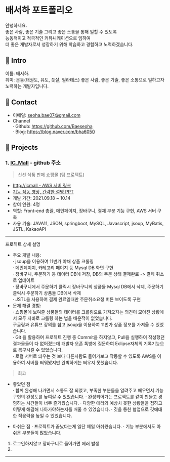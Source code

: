 # 배서하 포트폴리오
안녕하세요.<br>
좋은 사람, 좋은 기술 그리고 좋은 소통을 통해 일할 수 있도록 <br>
능동적이고 적극적인 커뮤니케이션으로 임하여 <br>
더 좋은 개발자로서 성장하기 위해 학습하고 경험하고 노력하겠습니다.<br>

## 📌 Intro
이름: 배서하. <br>
취미: 운동(태권도, 유도, 풋살, 필라테스)
좋은 사람, 좋은 기술, 좋은 소통으로 일하고자 노력하는 개발자입니다.

## 📌 Contact
* 이메일: seoha.bae07@gmail.com
* Channel<br>
· Github: https://github.com/Baeseoha <br>
· Blog: https://blog.naver.com/bha6050

## 📌 Projects
### 1. [IC_Mall](https://github.com/RowenKim/ICTeam.git) - github 주소
> 신선 식품 판매 쇼핑몰 (팀 프로젝트)
* [http://icmall - AWS 서버 링크](http://15.164.244.62:8080/icmall/all/vegetable)
* [기능 작동 영상, 간략한 설명 PPT](https://docs.google.com/presentation/d/1J9ulvn62EGtyRAE-XLZkV6Y2RU2fnBg8aDb-4TOJSLs/edit?usp=sharing)
* 개발 기간: 2021.09.18 ~ 10.14
* 참여 인원: 4명
* 역할: Front-end 총괄, 메인페이지, 장바구니, 결제 부분 기능 구현, AWS 서버 구축
* 사용 기술: JAVA11, JSON, springboot, MySQL, Javascript,  jsoup, MyBatis, JSTL, KakaoAPI
---
프로젝트 상세 설명<br>
* 주요 개발 내용: <br>
· jsoup을 이용하여 11번가 야채 상품 크롤링 <br>
· 메인페이지, 카테고리 페이지 등 Mysql DB 화면 구현<br>
· 장바구니, 주문하기 등 데이터 DB에 저장, DB의 주문 상태 결제완료 -> 결제 취소로 업데이트<br>
· 장바구니에서 주문하기 클릭시 장바구니의 상품들 Mysql DB에서 삭제, 주문하기 클릭시 주문하기 상품들 DB에서 삭제<br>
· JSTL을 사용하여 결제 완료일때만 주문취소요청 버튼 보이도록 구현<br>
* 문제 해결 경험:<br>
· 쇼핑몰에 보여줄 상품들의 데이터를 크롤링으로 가져오자는 의견이 모아진 상황에서 모두 자바로 크롤링 하는 법을 배운적이 없었습니다. <br>
  구글링과 유튜브 강의를 참고 jsoup을 이용하여 11번가 상품 정보를 가져올 수 있었습니다.<br>
· Git 을 활용하여 프로젝트 진행 중 Commit을 하지않고, Pull을 실행하여 작성했던 결과물들이 다 없어졌는데 개발자 오픈 톡방에 질문하여 Eclipse자체의 기록기능으로 복구시킬 수 있었습니다.<br>
· 로컬 서버로 띄우는 것 보다 다른사람도 들어가보고 작동할 수 있도록 AWS를 이용하여 서버를 띄워봤지만 완벽하게는 띄우지 못했습니다.<br>

> 회고
* 좋았던 점<br>
· 함께 완성해 나가면서 소통도 잘 되었고, 부족한 부분들을 알려주고 배우면서 기능구현의 완성도를 높여갈 수 있었습니다.
· 완성되어가는 프로젝트를 같이 만들고 경험하는 시간들이 너무 즐거웠습니다.
· 다양한 에러와 예상치 못한 상황들을 접하고 어떻게 해결해 나아가야하는지를 배울 수 있었습니다. 
· 깃을 통한 협업으로 깃에대한 적응력을 높일 수 있었습니다.

* 아쉬운 점
· 프로젝트가 끝났다는게 일단 제일 아쉬웠습니다.
· 기능 부분에서도 아쉬운 부분들이 많았습니다.
1. 로그인하지않고 장바구니로 들어가면 에러 발생
2. 
---


